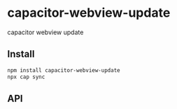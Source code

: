 # capacitor-webview-update

capacitor webview update

## Install

```bash
npm install capacitor-webview-update
npx cap sync
```

## API

<docgen-index></docgen-index>

<docgen-api>
<!-- run docgen to generate docs from the source -->
<!-- More info: https://github.com/ionic-team/capacitor-docgen -->
</docgen-api>
